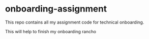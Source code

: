 # onboarding-assignment
This repo contains all my assignment code for technical onboarding.

This will help to finish my onboarding rancho